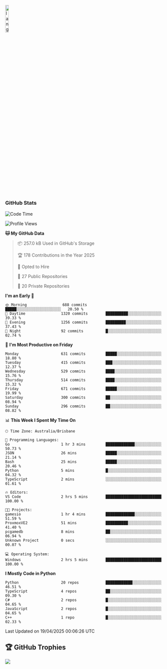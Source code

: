 <p align="left"><img width=15%" src="https://github.com/alansmathew/alansmathew/raw/master/lang.gif" alt="lang image here" /></p>

# <h3 align="left">GitHub Stats</h3>

<!--START_SECTION:waka-->
![Code Time](http://img.shields.io/badge/Code%20Time-567%20hrs%2037%20mins-blue)

![Profile Views](http://img.shields.io/badge/Profile%20Views-0-blue)

**🐱 My GitHub Data** 

> 📦 257.0 kB Used in GitHub's Storage 
 > 
> 🏆 178 Contributions in the Year 2025
 > 
> 💼 Opted to Hire
 > 
> 📜 27 Public Repositories 
 > 
> 🔑 20 Private Repositories 
 > 
**I'm an Early 🐤** 

```text
🌞 Morning                688 commits         █████░░░░░░░░░░░░░░░░░░░░   20.50 % 
🌆 Daytime                1320 commits        ██████████░░░░░░░░░░░░░░░   39.33 % 
🌃 Evening                1256 commits        █████████░░░░░░░░░░░░░░░░   37.43 % 
🌙 Night                  92 commits          █░░░░░░░░░░░░░░░░░░░░░░░░   02.74 % 
```
📅 **I'm Most Productive on Friday** 

```text
Monday                   631 commits         █████░░░░░░░░░░░░░░░░░░░░   18.80 % 
Tuesday                  415 commits         ███░░░░░░░░░░░░░░░░░░░░░░   12.37 % 
Wednesday                529 commits         ████░░░░░░░░░░░░░░░░░░░░░   15.76 % 
Thursday                 514 commits         ████░░░░░░░░░░░░░░░░░░░░░   15.32 % 
Friday                   671 commits         █████░░░░░░░░░░░░░░░░░░░░   19.99 % 
Saturday                 300 commits         ██░░░░░░░░░░░░░░░░░░░░░░░   08.94 % 
Sunday                   296 commits         ██░░░░░░░░░░░░░░░░░░░░░░░   08.82 % 
```


📊 **This Week I Spent My Time On** 

```text
🕑︎ Time Zone: Australia/Brisbane

💬 Programming Languages: 
Go                       1 hr 3 mins         █████████████░░░░░░░░░░░░   50.73 % 
JSON                     26 mins             █████░░░░░░░░░░░░░░░░░░░░   21.14 % 
Bash                     25 mins             █████░░░░░░░░░░░░░░░░░░░░   20.46 % 
Python                   5 mins              █░░░░░░░░░░░░░░░░░░░░░░░░   04.32 % 
TypeScript               2 mins              ░░░░░░░░░░░░░░░░░░░░░░░░░   01.61 % 

🔥 Editors: 
VS Code                  2 hrs 5 mins        █████████████████████████   100.00 % 

🐱‍💻 Projects: 
gamesio                  1 hr 4 mins         █████████████░░░░░░░░░░░░   51.59 % 
ProxmoxVE2               51 mins             ██████████░░░░░░░░░░░░░░░   41.40 % 
pcgamedb                 8 mins              ██░░░░░░░░░░░░░░░░░░░░░░░   06.94 % 
Unknown Project          0 secs              ░░░░░░░░░░░░░░░░░░░░░░░░░   00.07 % 

💻 Operating System: 
Windows                  2 hrs 5 mins        █████████████████████████   100.00 % 
```

**I Mostly Code in Python** 

```text
Python                   20 repos            ████████████░░░░░░░░░░░░░   46.51 % 
TypeScript               4 repos             ██░░░░░░░░░░░░░░░░░░░░░░░   09.30 % 
C#                       2 repos             █░░░░░░░░░░░░░░░░░░░░░░░░   04.65 % 
JavaScript               2 repos             █░░░░░░░░░░░░░░░░░░░░░░░░   04.65 % 
C++                      1 repo              █░░░░░░░░░░░░░░░░░░░░░░░░   02.33 % 
```




 Last Updated on 19/04/2025 00:06:26 UTC
<!--END_SECTION:waka-->

## 🏆 GitHub Trophies

![](https://github-profile-trophy.vercel.app/?username=samh06&theme=discord&no-frame=true&no-bg=false&margin-w=4)
